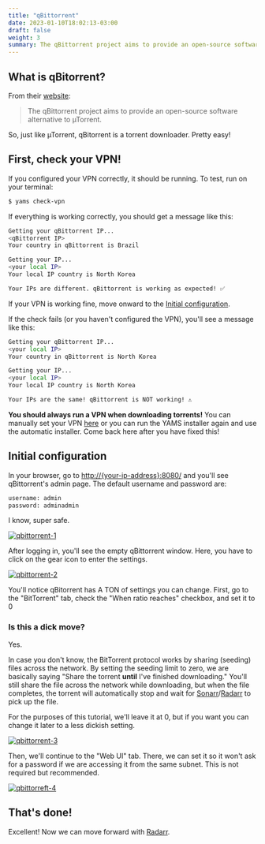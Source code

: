 ```yaml
---
title: "qBittorrent"
date: 2023-01-10T18:02:13-03:00
draft: false
weight: 3
summary: The qBittorrent project aims to provide an open-source software alternative to µTorrent.
---
```


## What is qBitorrent?

From their [website](https://www.qbittorrent.org/):

> The qBittorrent project aims to provide an open-source software alternative to µTorrent.

So, just like µTorrent, qBitorrent is a torrent downloader. Pretty easy!

## First, check your VPN!

If you configured your VPN correctly, it should be running. To test, run on your terminal:

```bash
$ yams check-vpn
```

If everything is working correctly, you should get a message like this:

```bash
Getting your qBittorrent IP...
<qBittorrent IP>
Your country in qBittorrent is Brazil

Getting your IP...
<your local IP>
Your local IP country is North Korea

Your IPs are different. qBittorrent is working as expected! ✅
```
If your VPN is working fine, move onward to the [Initial configuration](#initial-configuration).

If the check fails (or you haven't configured the VPN), you'll see a message like this:

```bash
Getting your qBittorrent IP...
<your local IP>
Your country in qBittorrent is North Korea

Getting your IP...
<your local IP>
Your local IP country is North Korea

Your IPs are the same! qBittorrent is NOT working! ⚠️
```

**You should always run a VPN when downloading torrents!** You can manually set your VPN [here](/advanced/vpn/#manual-configuration) or you can run the YAMS installer again and use the automatic installer. Come back here after you have fixed this!

## Initial configuration

In your browser, go to [http://{your-ip-address}:8080/]() and you'll see qBittorrent's admin page. The default username and password are:

```sh
username: admin
password: adminadmin
```
I know, super safe.

[![qbittorrent-1](/pics/qbittorrent-1.png)](/pics/qbittorrent-1.png)

After logging in, you'll see the empty qBittorrent window. Here, you have to click on the gear icon to enter the settings.

[![qbittorrent-2](/pics/qbittorrent-2.png)](/pics/qbittorrent-2.png)

You'll notice qBitorrent has A TON of settings you can change. First, go to the "BitTorrent" tab, check the "When ratio reaches" checkbox, and set it to 0

### Is this a dick move?

Yes.

In case you don't know, the BitTorrent protocol works by sharing (seeding) files across the network. By setting the seeding limit to zero, we are basically saying "Share the torrent **until** I've finished downloading." You'll still share the file across the network while downloading, but when the file completes, the torrent will automatically stop and wait for [Sonarr](/config/sonarr)/[Radarr](/config/radarr) to pick up the file.

For the purposes of this tutorial, we'll leave it at 0, but if you want you can change it later to a less dickish setting.

[![qbittorrent-3](/pics/qbittorrent-3.png)](/pics/qbittorrent-3.png)

Then, we'll continue to the "Web UI" tab. There, we can set it so it won't ask for a password if we are accessing it from the same subnet. This is not required but recommended.

[![qbittorreft-4](/pics/qbittorrent-4.png)](/pics/qbittorrent-4.png)

## That's done!

Excellent! Now we can move forward with [Radarr](/config/radarr).
